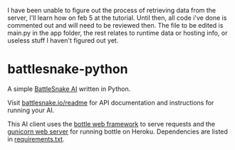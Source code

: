 I have been unable to figure out the process of retrieving data from the server, I'll learn how on feb 5 at the tutorial. Until then, all code i've done is commented out and will need to be reviewed then. The file to be edited is main.py in the app folder, the rest relates to runtime data or hosting info, or useless stuff I haven't figured out yet.

# battlesnake-python

A simple [BattleSnake AI](http://battlesnake.io) written in Python. 

Visit [battlesnake.io/readme](http://battlesnake.io/readme) for API documentation and instructions for running your AI.

This AI client uses the [bottle web framework](http://bottlepy.org/docs/dev/index.html) to serve requests and the [gunicorn web server](http://gunicorn.org/) for running bottle on Heroku. Dependencies are listed in [requirements.txt](requirements.txt).

